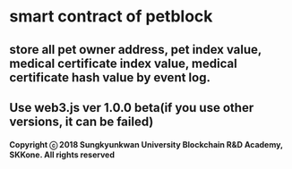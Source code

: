 # smart contract of petblock

## store all pet owner address, pet index value, medical certificate index value, medical certificate hash value by event log.

## Use web3.js ver 1.0.0 beta(if you use other versions, it can be failed)

#### Copyright ⓒ 2018 Sungkyunkwan University Blockchain R&D Academy, SKKone. All rights reserved

